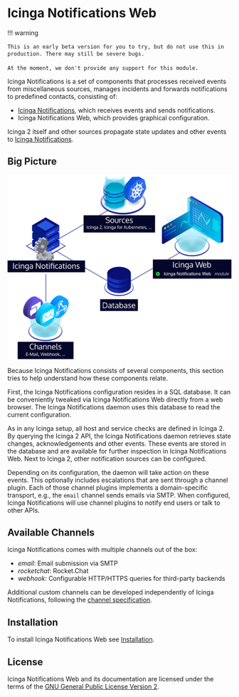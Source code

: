 # Icinga Notifications Web

!!! warning

    This is an early beta version for you to try, but do not use this in production. There may still be severe bugs.

    At the moment, we don't provide any support for this module.

Icinga Notifications is a set of components that processes received events from miscellaneous sources, manages
incidents and forwards notifications to predefined contacts, consisting of:

* [Icinga Notifications](https://github.com/Icinga/icinga-notifications), which receives events and sends notifications.
* Icinga Notifications Web, which provides graphical configuration.

Icinga 2 itself and other sources propagate state updates and other events to [Icinga Notifications](https://github.com/Icinga/icinga-notifications).

## Big Picture

![Icinga Notifications Architecture](res/notifications-architecture.png)

Because Icinga Notifications consists of several components,
this section tries to help understand how these components relate.

First, the Icinga Notifications configuration resides in a SQL database.
It can be conveniently tweaked via Icinga Notifications Web directly from a web browser.
The Icinga Notifications daemon uses this database to read the current configuration.

As in any Icinga setup, all host and service checks are defined in Icinga 2.
By querying the Icinga 2 API, the Icinga Notifications daemon retrieves state changes, acknowledgements and other events.
These events are stored in the database and are available for further inspection in Icinga Notifications Web.
Next to Icinga 2, other notification sources can be configured.

Depending on its configuration, the daemon will take action on these events.
This optionally includes escalations that are sent through a channel plugin.
Each of those channel plugins implements a domain-specific transport, e.g., the `email` channel sends emails via SMTP.
When configured, Icinga Notifications will use channel plugins to notify end users or talk to other APIs.

## Available Channels

Icinga Notifications comes with multiple channels out of the box:

* _email_: Email submission via SMTP
* _rocketchat_: Rocket.Chat
* _webhook_: Configurable HTTP/HTTPS queries for third-party backends

Additional custom channels can be developed independently of Icinga Notifications,
following the [channel specification](https://icinga.com/docs/icinga-notifications/latest/doc/10-Channels).

## Installation

To install Icinga Notifications Web see [Installation](02-Installation.md).

## License

Icinga Notifications Web and its documentation are licensed under the terms of the [GNU General Public License Version 2](https://github.com/Icinga/icinga-notifications-web?tab=GPL-2.0-1-ov-file#readme).

